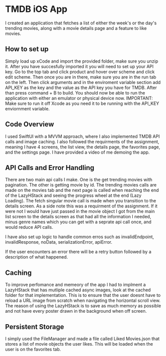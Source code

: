 
# TMDB iOS App

I created an application that fetches a list of either the week's or the day's trending movies, along with a movie details page and a feature to like movies.


## How to set up

Simply load up xCode and import the provided folder, make sure you unzip it. After you have succesfully imported it you will need to set up your API key. Go to the top tab and click product and hover over scheme and click edit scheme. Then once you are in there, make sure you are in the run tab on the left. Then click arguments and in the enviroment variable section add API_KEY as the key and the value as the API key you have for TMDB. After than press command + B to build. You should now be able to run the application with either an emulator or physical device now. IMPORTANT: Make sure to run it off Xcode as you need it to be running with the API_KEY enviornment variable.



## Code Overview
I used SwiftUI with a MVVM approach, where I also implemented TMDB API calls and image caching. I also followed the requirments of the assignment, meaning I have 4 screens, the list view, the details page, the favorites page, and the settings page. I have provided a video of me demoing the app.
## API Calls and Error Handling
There are two main api calls I make. One is the get trending movies with pagination. The other is getting movie by id. The trending movies calls are made on the movies tab and the next page is called when reaching the end of the LazyHStack and seeing the progress wheel at the end (Lazy Loading). The fetch singular movie call is made when you transition to the details screen. As a side note this was a requirment of the assignment. If it were not I would have just passed in the movie object I got from the main list screen to the details screen as that had all the information I needed, minus genre names which you can get with a seprate api call once, and would reduce API calls.

I have also set up logic to handle common erros such as invalidEndpoint, invalidResponse, noData, serializationError, apiError.

If the user encounters an error there will be a retry button followed by a description of what happened.

## Caching
To improve perfomance and memeory of the app I had to implment a LazyHStack that has mutliple cached async images, look at the cached folder for that implementation. This is to ensure that the user doesnt have to reload a URL image from scratch when navigating the horizontal scroll view. The reason of using the LazyHStack is to save as much memory as possible and not have every poster drawn in the background when off screen.

## Persistent Storage
I simply used the FileManager and made a file called Liked Movies.json that stores a list of movie objects the user likes. This will be loaded when the user is on the favorites tab.
